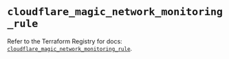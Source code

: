 # `cloudflare_magic_network_monitoring_rule`

Refer to the Terraform Registry for docs: [`cloudflare_magic_network_monitoring_rule`](https://registry.terraform.io/providers/cloudflare/cloudflare/5.1.0/docs/resources/magic_network_monitoring_rule).
